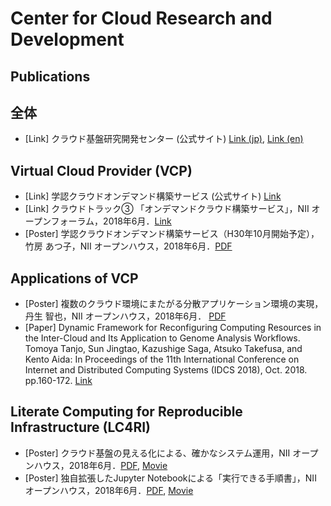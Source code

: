 # Center for Cloud Research and Development

## Publications

## 全体
- [Link] クラウド基盤研究開発センター (公式サイト) [Link (jp)](https://www.nii.ac.jp/research/centers/ccrd/), [Link (en)](https://www.nii.ac.jp/en/research/centers/ccrd/)

## Virtual Cloud Provider (VCP)
- [Link] 学認クラウドオンデマンド構築サービス (公式サイト) [Link](https://cloud.gakunin.jp/ocs/)
- [Link] クラウドトラック③ 「オンデマンドクラウド構築サービス」，NII オープンフォーラム，2018年6月．[Link](https://www.nii.ac.jp/service/openforum2018/track/day2_6.html)
- [Poster] 学認クラウドオンデマンド構築サービス（H30年10月開始予定），竹房 あつ子，NII オープンハウス，2018年6月．[PDF](https://www.nii.ac.jp/event/openhouse/2018/upload/A19-2-2018.pdf)

## Applications of VCP
- [Poster] 複数のクラウド環境にまたがる分散アプリケーション環境の実現，丹生 智也，NII オープンハウス，2018年6月． [PDF](https://www.nii.ac.jp/event/openhouse/2018/upload/A19-1-2018.pdf)
- [Paper] Dynamic Framework for Reconfiguring Computing Resources in the Inter-Cloud and Its Application to Genome Analysis Workflows. Tomoya Tanjo, Sun Jingtao, Kazushige Saga, Atsuko Takefusa, and Kento Aida: In Proceedings of the 11th International Conference on Internet and Distributed Computing Systems (IDCS 2018), Oct. 2018. pp.160-172. [Link](https://doi.org/10.1007/978-3-030-02738-4_14)

## Literate Computing for Reproducible Infrastructure (LC4RI)
- [Poster] クラウド基盤の見える化による、確かなシステム運用，NII オープンハウス，2018年6月．[PDF](https://www.nii.ac.jp/event/openhouse/2018/upload/A17-2018.pdf), [Movie](https://youtu.be/8LNQAaQr2Js)
- [Poster] 独自拡張したJupyter Notebookによる「実行できる手順書」，NII オープンハウス，2018年6月．[PDF](https://www.nii.ac.jp/event/openhouse/2018/upload/A18-2018.pdf), [Movie](https://youtu.be/bLaVuNpntT8)

